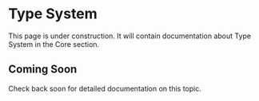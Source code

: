 # Type System

This page is under construction. It will contain documentation about Type System in the Core section.

## Coming Soon

Check back soon for detailed documentation on this topic.
